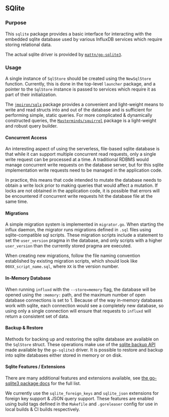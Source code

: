 ## SQlite

### Purpose

This `sqlite` package provides a basic interface for interacting with the
embedded sqlite database used by various InfluxDB services which require storing
relational data.

The actual sqlite driver is provided by
[`mattn/go-sqlite3`](https://github.com/mattn/go-sqlite3).

### Usage

A single instance of `SqlStore` should be created using the `NewSqlStore`
function. Currently, this is done in the top-level `launcher` package, and a
pointer to the `SqlStore` instance is passed to services which require it as
part of their initialization.

The [`jmoiron/sqlx`](https://github.com/jmoiron/sqlx) package provides a
convenient and light-weight means to write and read structs into and out of the
database and is sufficient for performing simple, static queries. For more
complicated & dynamically constructed queries, the
[`Masterminds/squirrel`](https://github.com/Masterminds/squirrel) package is a
light-weight and robust query builder.

#### Concurrent Access

An interesting aspect of using the serverless, file-based sqlite database is
that while it can support multiple concurrent read requests, only a single write
request can be processed at a time. A traditional RDBMS would manage concurrent
write requests on the database server, but for this sqlite implementation write
requests need to be managed in the application code.

In practice, this means that code intended to mutate the database needs to
obtain a write lock prior to making queries that would affect a mutation. If
locks are not obtained in the application code, it is possible that errors will
be encountered if concurrent write requests hit the database file at the same
time.

#### Migrations

A simple migration system is implemented in `migrator.go`. When starting the
influx daemon, the migrator runs migrations defined in `.sql` files using
sqlite-compatible sql scripts. These migration scripts include a statement to
set the `user_version` pragma in the database, and only scripts with a higher
`user_version` than the currently stored pragma are executed.

When creating new migrations, follow the file naming convention established by
existing migration scripts, which should look like `00XX_script_name.sql`, where
`XX` is the version number.

#### In-Memory Database

When running `influxd` with the `--store=memory` flag, the database will be
opened using the `:memory:` path, and the maximum number of open database
connections is set to 1. Because of the way in-memory databases work with
sqlite, each connection would see a completely new database, so using only a
single connection will ensure that requests to `influxd` will return a
consistent set of data.

#### Backup & Restore

Methods for backing up and restoring the sqlite database are available on the
`SqlStore` struct. These operations make use of the [sqlite backup
API](https://www.sqlite.org/backup.html) made available by the `go-sqlite3`
driver. It is possible to restore and backup into sqlite databases either stored
in memory or on disk.

#### Sqlite Features / Extensions

There are many additional features and extensions available, see [the go-sqlite3
package docs](https://github.com/mattn/go-sqlite3#feature--extension-list) for
the full list.

We currently use the `sqlite_foreign_keys` and `sqlite_json` extensions for
foreign key support & JSON query support. These features are enabled using
build tags defined in the `Makefile` and `.goreleaser` config for use in
local builds & CI builds respectively.